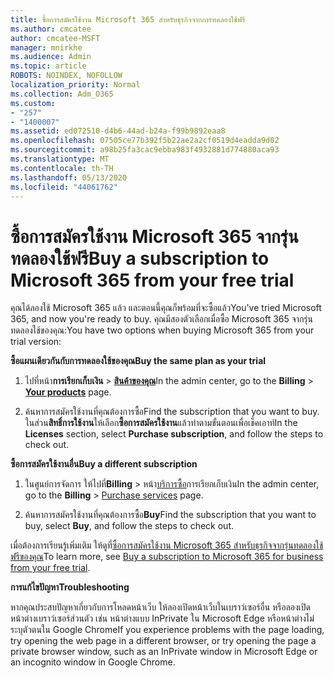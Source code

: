 ```yaml
---
title: ซื้อการสมัครใช้งาน Microsoft 365 สําหรับธุรกิจจากการทดลองใช้ฟรี
ms.author: cmcatee
author: cmcatee-MSFT
manager: mnirkhe
ms.audience: Admin
ms.topic: article
ROBOTS: NOINDEX, NOFOLLOW
localization_priority: Normal
ms.collection: Adm_O365
ms.custom:
- "257"
- "1400007"
ms.assetid: ed072510-d4b6-44ad-b24a-f99b9892eaa8
ms.openlocfilehash: 07505ce77b392f5b22ae2a2cf0519d4eadda9d02
ms.sourcegitcommit: a98b25fa3cac9ebba983f4932881d774880aca93
ms.translationtype: MT
ms.contentlocale: th-TH
ms.lasthandoff: 05/13/2020
ms.locfileid: "44061762"
---
```

# <a name="buy-a-subscription-to-microsoft-365-from-your-free-trial"></a><span data-ttu-id="5d345-102">ซื้อการสมัครใช้งาน Microsoft 365 จากรุ่นทดลองใช้ฟรี</span><span class="sxs-lookup"><span data-stu-id="5d345-102">Buy a subscription to Microsoft 365 from your free trial</span></span>

<span data-ttu-id="5d345-103">คุณได้ลองใช้ Microsoft 365 แล้ว และตอนนี้คุณก็พร้อมที่จะซื้อแล้ว</span><span class="sxs-lookup"><span data-stu-id="5d345-103">You've tried Microsoft 365, and now you're ready to buy.</span></span> <span data-ttu-id="5d345-104">คุณมีสองตัวเลือกเมื่อซื้อ Microsoft 365 จากรุ่นทดลองใช้ของคุณ:</span><span class="sxs-lookup"><span data-stu-id="5d345-104">You have two options when buying Microsoft 365 from your trial version:</span></span>
  
 <span data-ttu-id="5d345-105">**ซื้อแผนเดียวกันกับการทดลองใช้ของคุณ**</span><span class="sxs-lookup"><span data-stu-id="5d345-105">**Buy the same plan as your trial**</span></span>
  
1. <span data-ttu-id="5d345-106">ไปที่หน้า**การเรียกเก็บเงิน** \> **[สินค้าของคุณ](https://go.microsoft.com/fwlink/p/?linkid=842054)**</span><span class="sxs-lookup"><span data-stu-id="5d345-106">In the admin center, go to the **Billing** \> **[Your products](https://go.microsoft.com/fwlink/p/?linkid=842054)** page.</span></span>

2. <span data-ttu-id="5d345-107">ค้นหาการสมัครใช้งานที่คุณต้องการซื้อ</span><span class="sxs-lookup"><span data-stu-id="5d345-107">Find the subscription that you want to buy.</span></span> <span data-ttu-id="5d345-108">ในส่วน**สิทธิ์การใช้งาน**ให้เลือก**ซื้อการสมัครใช้งาน**แล้วทําตามขั้นตอนเพื่อเช็คเอาท์</span><span class="sxs-lookup"><span data-stu-id="5d345-108">In the **Licenses** section, select **Purchase subscription**, and follow the steps to check out.</span></span>

<span data-ttu-id="5d345-109">**ซื้อการสมัครใช้งานอื่น**</span><span class="sxs-lookup"><span data-stu-id="5d345-109">**Buy a different subscription**</span></span>
  
1. <span data-ttu-id="5d345-110">ในศูนย์การจัดการ ให้ไปที่**Billing** \> หน้า[บริการซื้อ](https://go.microsoft.com/fwlink/p/?linkid=868433)การเรียกเก็บเงิน</span><span class="sxs-lookup"><span data-stu-id="5d345-110">In the admin center, go to the **Billing** \> [Purchase services](https://go.microsoft.com/fwlink/p/?linkid=868433) page.</span></span>

3. <span data-ttu-id="5d345-111">ค้นหาการสมัครใช้งานที่คุณต้องการซื้อ**Buy**</span><span class="sxs-lookup"><span data-stu-id="5d345-111">Find the subscription that you want to buy, select **Buy**, and follow the steps to check out.</span></span>

<span data-ttu-id="5d345-112">เมื่อต้องการเรียนรู้เพิ่มเติม ให้ดูที่[ซื้อการสมัครใช้งาน Microsoft 365 สําหรับธุรกิจจากรุ่นทดลองใช้ฟรีของคุณ](https://docs.microsoft.com/office365/admin/subscriptions-and-billing/buy-a-subscription-from-your-free-trial)</span><span class="sxs-lookup"><span data-stu-id="5d345-112">To learn more, see [Buy a subscription to Microsoft 365 for business from your free trial](https://docs.microsoft.com/office365/admin/subscriptions-and-billing/buy-a-subscription-from-your-free-trial).</span></span>

<span data-ttu-id="5d345-113">**การแก้ไขปัญหา**</span><span class="sxs-lookup"><span data-stu-id="5d345-113">**Troubleshooting**</span></span>

<span data-ttu-id="5d345-114">หากคุณประสบปัญหาเกี่ยวกับการโหลดหน้าเว็บ ให้ลองเปิดหน้าเว็บในเบราว์เซอร์อื่น หรือลองเปิดหน้าต่างเบราว์เซอร์ส่วนตัว เช่น หน้าต่างแบบ InPrivate ใน Microsoft Edge หรือหน้าต่างไม่ระบุตัวตนใน Google Chrome</span><span class="sxs-lookup"><span data-stu-id="5d345-114">If you experience problems with the page loading, try opening the web page in a different browser, or try opening the page a private browser window, such as an InPrivate window in Microsoft Edge or an incognito window in Google Chrome.</span></span>
